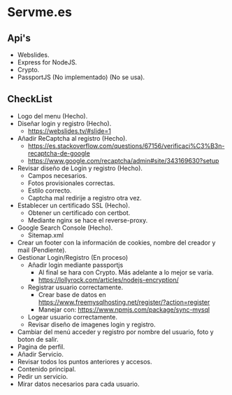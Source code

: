 # Servme.es
## Api's
- Webslides.
- Express for NodeJS.
- Crypto.
- PassportJS (No implementado) (No se usa).
## CheckList
- Logo del menu (Hecho).
- Diseñar login y registro (Hecho).
  - https://webslides.tv/#slide=1
- Añadir ReCaptcha al registro (Hecho).
  - https://es.stackoverflow.com/questions/67156/verificaci%C3%B3n-recaptcha-de-google
  - https://www.google.com/recaptcha/admin#site/343169630?setup
- Revisar diseño de Login y registro (Hecho).
  - Campos necesarios.
  - Fotos provisionales correctas.
  - Estilo correcto.
  - Captcha mal redirije a registro otra vez.
- Establecer un certificado SSL (Hecho).
  - Obtener un certificado con certbot.
  - Mediante nginx se hace el reverse-proxy.
- Google Search Console (Hecho).
  - Sitemap.xml
- Crear un footer con la información de cookies, nombre del creador y mail (Pendiente).
- Gestionar Login/Registro (En proceso)
  - Añadir login mediante passportjs
    - Al final se hara con Crypto. Más adelante a lo mejor se varia.
    - https://lollyrock.com/articles/nodejs-encryption/
  - Registrar usuario correctamente.
    - Crear base de datos en https://www.freemysqlhosting.net/register/?action=register
    - Manejar con: https://www.npmjs.com/package/sync-mysql
  - Logear usuario correctamente.
  - Revisar diseño de imagenes login y registro.
- Cambiar del menú acceder y registro por nombre del usuario, foto y boton de salir.
- Pagina de perfil.
- Añadir Servicio.
- Revisar todos los puntos anteriores y accesos.
- Contenido principal.
- Pedir un servicio.
- Mirar datos necesarios para cada usuario.
